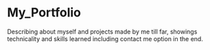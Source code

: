 # My_Portfolio
Describing about myself and projects made by me till far, showings technicality and skills learned including contact me option in the end.
